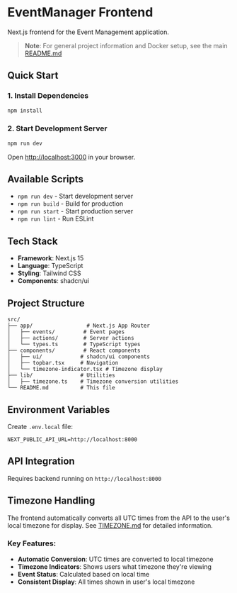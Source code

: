 # EventManager Frontend

Next.js frontend for the Event Management application.

> **Note**: For general project information and Docker setup, see the main [README.md](../README.md)

## Quick Start

### 1. Install Dependencies

```bash
npm install
```

### 2. Start Development Server

```bash
npm run dev
```

Open [http://localhost:3000](http://localhost:3000) in your browser.

## Available Scripts

- `npm run dev` - Start development server
- `npm run build` - Build for production
- `npm run start` - Start production server
- `npm run lint` - Run ESLint

## Tech Stack

- **Framework**: Next.js 15
- **Language**: TypeScript
- **Styling**: Tailwind CSS
- **Components**: shadcn/ui

## Project Structure

```
src/
├── app/                 # Next.js App Router
│   ├── events/         # Event pages
│   ├── actions/        # Server actions
│   └── types.ts        # TypeScript types
├── components/         # React components
│   ├── ui/            # shadcn/ui components
│   ├── topbar.tsx     # Navigation
│   └── timezone-indicator.tsx # Timezone display
├── lib/               # Utilities
│   ├── timezone.ts    # Timezone conversion utilities
└── README.md          # This file
```

## Environment Variables

Create `.env.local` file:
```env
NEXT_PUBLIC_API_URL=http://localhost:8000
```

## API Integration

Requires backend running on `http://localhost:8000`

## Timezone Handling

The frontend automatically converts all UTC times from the API to the user's local timezone for display. See [TIMEZONE.md](TIMEZONE.md) for detailed information.

### Key Features:
- **Automatic Conversion**: UTC times are converted to local timezone
- **Timezone Indicators**: Shows users what timezone they're viewing
- **Event Status**: Calculated based on local time
- **Consistent Display**: All times shown in user's local timezone